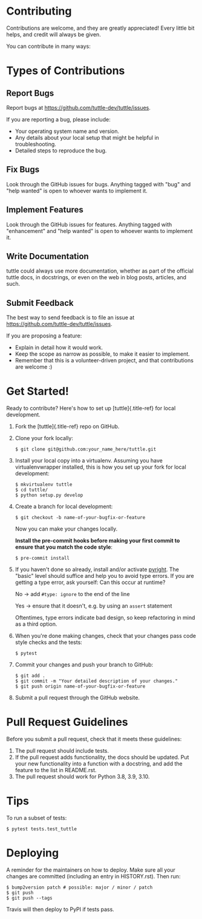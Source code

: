 # Contributing

Contributions are welcome, and they are greatly appreciated! Every
little bit helps, and credit will always be given.

You can contribute in many ways:

# Types of Contributions

## Report Bugs

Report bugs at <https://github.com/tuttle-dev/tuttle/issues>.

If you are reporting a bug, please include:

-   Your operating system name and version.
-   Any details about your local setup that might be helpful in
    troubleshooting.
-   Detailed steps to reproduce the bug.

## Fix Bugs

Look through the GitHub issues for bugs. Anything tagged with \"bug\"
and \"help wanted\" is open to whoever wants to implement it.

## Implement Features

Look through the GitHub issues for features. Anything tagged with
\"enhancement\" and \"help wanted\" is open to whoever wants to
implement it.

## Write Documentation

tuttle could always use more documentation, whether as part of the
official tuttle docs, in docstrings, or even on the web in blog posts,
articles, and such.

## Submit Feedback

The best way to send feedback is to file an issue at
<https://github.com/tuttle-dev/tuttle/issues>.

If you are proposing a feature:

-   Explain in detail how it would work.
-   Keep the scope as narrow as possible, to make it easier to
    implement.
-   Remember that this is a volunteer-driven project, and that
    contributions are welcome :)

# Get Started!

Ready to contribute? Here\'s how to set up [tuttle]{.title-ref} for
local development.

1.  Fork the [tuttle]{.title-ref} repo on GitHub.

2.  Clone your fork locally:

    ``` shell
    $ git clone git@github.com:your_name_here/tuttle.git
    ```

3.  Install your local copy into a virtualenv. Assuming you have
    virtualenvwrapper installed, this is how you set up your fork for
    local development:

    ``` shell
    $ mkvirtualenv tuttle
    $ cd tuttle/
    $ python setup.py develop
    ```

4.  Create a branch for local development:

    ``` shell
    $ git checkout -b name-of-your-bugfix-or-feature
    ```

    Now you can make your changes locally.


    **Install the pre-commit hooks before making your first commit to ensure that you match the code style**:

    ``` shell
    $ pre-commit install
    ```
5.  If you haven't done so already, install and/or activate
    [pyright](https://github.com/microsoft/pyright).
    The "basic" level should suffice and help you to avoid type errors.
    If you are getting a type error, ask yourself:
    Can this occur at runtime?

    No -> add `#type: ignore` to the end of the line

    Yes -> ensure that it doesn't, e.g. by using an `assert` statement

    Oftentimes, type errors indicate bad design,
    so keep refactoring in mind as a third option.

6.  When you\'re done making changes, check that your changes pass
    code style checks and the tests:

    ``` shell
    $ pytest
    ```


7.  Commit your changes and push your branch to GitHub:

    ``` shell
    $ git add .
    $ git commit -m "Your detailed description of your changes."
    $ git push origin name-of-your-bugfix-or-feature
    ```

8.  Submit a pull request through the GitHub website.

# Pull Request Guidelines

Before you submit a pull request, check that it meets these guidelines:

1.  The pull request should include tests.
2.  If the pull request adds functionality, the docs should be updated.
    Put your new functionality into a function with a docstring, and add
    the feature to the list in README.rst.
3.  The pull request should work for Python  3.8, 3.9, 3.10.

# Tips

To run a subset of tests:

``` shell
$ pytest tests.test_tuttle
```

# Deploying

A reminder for the maintainers on how to deploy. Make sure all your
changes are committed (including an entry in HISTORY.rst). Then run:

``` shell
$ bump2version patch # possible: major / minor / patch
$ git push
$ git push --tags
```

Travis will then deploy to PyPI if tests pass.

